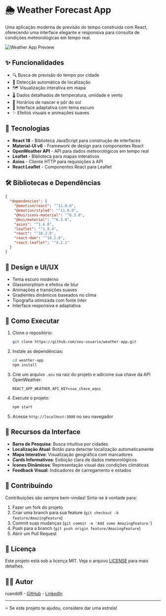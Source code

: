 # 🌦️ Weather Forecast App

Uma aplicação moderna de previsão do tempo construída com React, oferecendo uma interface elegante e responsiva para consulta de condições meteorológicas em tempo real.

![Weather App Preview](preview.png)

## ✨ Funcionalidades

- 🔍 Busca de previsão do tempo por cidade
- 📍 Detecção automática de localização
- 🗺️ Visualização interativa em mapa
- 🌡️ Dados detalhados de temperatura, umidade e vento
- 🌅 Horários de nascer e pôr do sol
- 🎨 Interface adaptativa com tema escuro
- ✨ Efeitos visuais e animações suaves

## 🚀 Tecnologias

- **React 18** - Biblioteca JavaScript para construção de interfaces
- **Material-UI v6** - Framework de design para componentes React
- **OpenWeather API** - API para dados meteorológicos em tempo real
- **Leaflet** - Biblioteca para mapas interativos
- **Axios** - Cliente HTTP para requisições à API
- **React Leaflet** - Componentes React para Leaflet

## 🛠️ Bibliotecas e Dependências

```json
{
  "dependencies": {
    "@emotion/react": "^11.0.0",
    "@emotion/styled": "^11.0.0",
    "@mui/icons-material": "^6.3.0",
    "@mui/material": "^6.3.0",
    "axios": "^1.6.0",
    "leaflet": "^1.9.4",
    "react": "^18.2.0",
    "react-dom": "^18.2.0",
    "react-leaflet": "^4.2.1"
  }
}
```

## 🎨 Design e UI/UX

- Tema escuro moderno
- Glassmorphism e efeitos de blur
- Animações e transições suaves
- Gradientes dinâmicos baseados no clima
- Tipografia otimizada com fonte Inter
- Interface responsiva e adaptativa

## 🚀 Como Executar

1. Clone o repositório:
   ```bash
   git clone https://github.com/seu-usuario/weather-app.git
   ```

2. Instale as dependências:
   ```bash
   cd weather-app
   npm install
   ```

3. Crie um arquivo `.env` na raiz do projeto e adicione sua chave da API OpenWeather:
   ```env
   REACT_APP_WEATHER_API_KEY=sua_chave_aqui
   ```

4. Execute o projeto:
   ```bash
   npm start
   ```

5. Acesse `http://localhost:3000` no seu navegador

## 📱 Recursos da Interface

- **Barra de Pesquisa**: Busca intuitiva por cidades
- **Localização Atual**: Botão para detectar localização automaticamente
- **Mapa Interativo**: Visualização geográfica com marcadores
- **Cards Informativos**: Exibição clara de dados meteorológicos
- **Ícones Dinâmicos**: Representação visual das condições climáticas
- **Feedback Visual**: Indicadores de carregamento e estados

## 🤝 Contribuindo

Contribuições são sempre bem-vindas! Sinta-se à vontade para:

1. Fazer um fork do projeto
2. Criar uma branch para sua feature (`git checkout -b feature/AmazingFeature`)
3. Commit suas mudanças (`git commit -m 'Add some AmazingFeature'`)
4. Push para a branch (`git push origin feature/AmazingFeature`)
5. Abrir um Pull Request

## 📝 Licença

Este projeto está sob a licença MIT. Veja o arquivo [LICENSE](LICENSE) para mais detalhes.

## 👨‍💻 Autor

ruandd9 - [GitHub](https://github.com/ruandd9) - [LinkedIn](https://www.linkedin.com/in/ruan-lobo-b95008308/)

---

⭐️ Se este projeto te ajudou, considere dar uma estrela!
